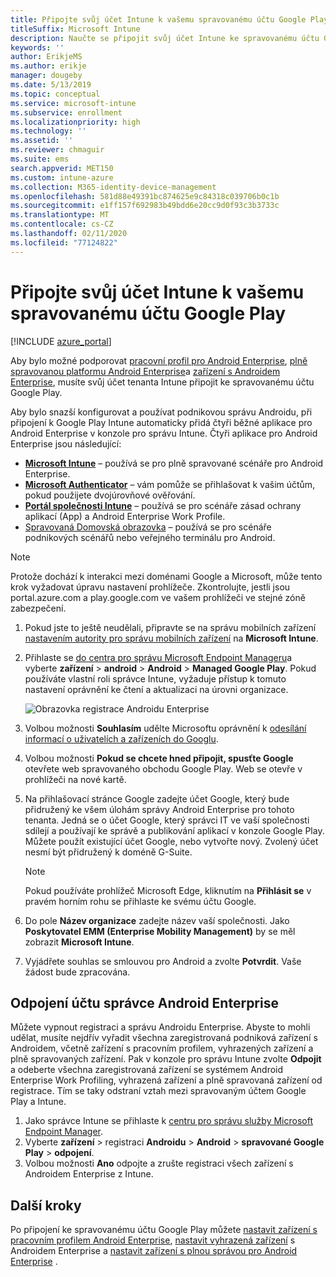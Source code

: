 ```yaml
---
title: Připojte svůj účet Intune k vašemu spravovanému účtu Google Play.
titleSuffix: Microsoft Intune
description: Naučte se připojit svůj účet Intune ke spravovanému účtu Google Play.
keywords: ''
author: ErikjeMS
ms.author: erikje
manager: dougeby
ms.date: 5/13/2019
ms.topic: conceptual
ms.service: microsoft-intune
ms.subservice: enrollment
ms.localizationpriority: high
ms.technology: ''
ms.assetid: ''
ms.reviewer: chmaguir
ms.suite: ems
search.appverid: MET150
ms.custom: intune-azure
ms.collection: M365-identity-device-management
ms.openlocfilehash: 581d88e49391bc874625e9c84318c039706b0c1b
ms.sourcegitcommit: e1ff157f692983b49bdd6e20cc9d0f93c3b3733c
ms.translationtype: MT
ms.contentlocale: cs-CZ
ms.lasthandoff: 02/11/2020
ms.locfileid: "77124822"
---
```

# <a name="connect-your-intune-account-to-your-managed-google-play-account"></a>Připojte svůj účet Intune k vašemu spravovanému účtu Google Play

[!INCLUDE [azure_portal](../includes/azure_portal.md)]

Aby bylo možné podporovat [pracovní profil pro Android Enterprise](android-work-profile-enroll.md), [plně spravovanou platformu Android Enterprise](android-fully-managed-enroll.md)a [zařízení s Androidem Enterprise](android-kiosk-enroll.md), musíte svůj účet tenanta Intune připojit ke spravovanému účtu Google Play.  

Aby bylo snazší konfigurovat a používat podnikovou správu Androidu, při připojení k Google Play Intune automaticky přidá čtyři běžné aplikace pro Android Enterprise v konzole pro správu Intune. Čtyři aplikace pro Android Enterprise jsou následující:

- **[Microsoft Intune](https://play.google.com/store/apps/details?id=com.microsoft.intune)** – používá se pro plně spravované scénáře pro Android Enterprise.
- **[Microsoft Authenticator](https://play.google.com/store/apps/details?id=com.azure.authenticator)** – vám pomůže se přihlašovat k vašim účtům, pokud použijete dvojúrovňové ověřování.
- **[Portál společnosti Intune](https://play.google.com/store/apps/details?id=com.microsoft.windowsintune.companyportal)** – používá se pro scénáře zásad ochrany aplikací (App) a Android Enterprise Work Profile.
- [Spravovaná Domovská obrazovka](https://play.google.com/store/apps/details?id=com.microsoft.launcher.enterprise) – používá se pro scénáře podnikových scénářů nebo veřejného terminálu pro Android.

> [!NOTE]
> Protože dochází k interakci mezi doménami Google a Microsoft, může tento krok vyžadovat úpravu nastavení prohlížeče.  Zkontrolujte, jestli jsou portal.azure.com a play.google.com ve vašem prohlížeči ve stejné zóně zabezpečení.

1. Pokud jste to ještě neudělali, připravte se na správu mobilních zařízení [nastavením autority pro správu mobilních zařízení](../fundamentals/mdm-authority-set.md) na **Microsoft Intune**.
2. Přihlaste se [do centra pro správu Microsoft Endpoint Manageru](https://go.microsoft.com/fwlink/?linkid=2109431)a vyberte **zařízení** > **android** > **Android** > **Managed Google Play**.  Pokud používáte vlastní roli správce Intune, vyžaduje přístup k tomuto nastavení oprávnění ke čtení a aktualizaci na úrovni organizace.
   
   ![Obrazovka registrace Androidu Enterprise](./media/connect-intune-android-enterprise/android-work-bind.png)

3. Volbou možnosti **Souhlasím** udělte Microsoftu oprávnění k [odesílání informací o uživatelích a zařízeních do Googlu](../protect/data-intune-sends-to-google.md). 
   
4. Volbou možnosti **Pokud se chcete hned připojit, spusťte Google** otevřete web spravovaného obchodu Google Play. Web se otevře v prohlížeči na nové kartě.
  
5. Na přihlašovací stránce Google zadejte účet Google, který bude přidružený ke všem úlohám správy Android Enterprise pro tohoto tenanta. Jedná se o účet Google, který správci IT ve vaší společnosti sdílejí a používají ke správě a publikování aplikací v konzole Google Play. Můžete použít existující účet Google, nebo vytvořte nový. Zvolený účet nesmí být přidružený k doméně G-Suite.
    
    > [!Note]
    > Pokud používáte prohlížeč Microsoft Edge, kliknutím na **Přihlásit se** v pravém horním rohu se přihlaste ke svému účtu Google.

6. Do pole **Název organizace** zadejte název vaší společnosti. Jako **Poskytovatel EMM (Enterprise Mobility Management)** by se měl zobrazit **Microsoft Intune**.

7. Vyjádřete souhlas se smlouvou pro Android a zvolte **Potvrdit**. Vaše žádost bude zpracována.

## <a name="disconnect-your-android-enterprise-administrative-account"></a>Odpojení účtu správce Android Enterprise

Můžete vypnout registraci a správu Androidu Enterprise. Abyste to mohli udělat, musíte nejdřív vyřadit všechna zaregistrovaná podniková zařízení s Androidem, včetně zařízení s pracovním profilem, vyhrazených zařízení a plně spravovaných zařízení. Pak v konzole pro správu Intune zvolte **Odpojit** a odeberte všechna zaregistrovaná zařízení se systémem Android Enterprise Work Profiling, vyhrazená zařízení a plně spravovaná zařízení od registrace. Tím se taky odstraní vztah mezi spravovaným účtem Google Play a Intune.

1. Jako správce Intune se přihlaste k [centru pro správu služby Microsoft Endpoint Manager](https://go.microsoft.com/fwlink/?linkid=2109431).
2. Vyberte **zařízení** > registraci **Androidu** > **Android** > **spravované Google Play** > **odpojení**.
3. Volbou možnosti **Ano** odpojte a zrušte registraci všech zařízení s Androidem Enterprise z Intune.

## <a name="next-steps"></a>Další kroky

Po připojení ke spravovanému účtu Google Play můžete [nastavit zařízení s pracovním profilem Android Enterprise](android-work-profile-enroll.md), [nastavit vyhrazená zařízení](android-kiosk-enroll.md) s Androidem Enterprise a [nastavit zařízení s plnou správou pro Android Enterprise](android-fully-managed-enroll.md) .

